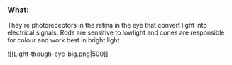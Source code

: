 ### What:
They're photoreceptors in the retina in the eye that convert light into electrical signals. Rods are sensitive to lowlight and cones are responsible for colour and work best in bright light. 

![[Light-though-eye-big.png|500]]